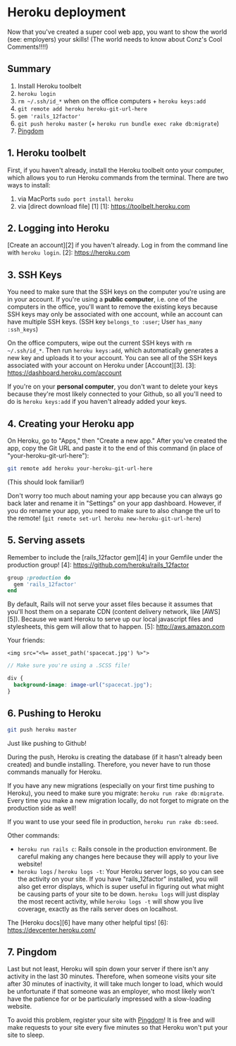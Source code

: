 # Heroku deployment
Now that you've created a super cool web app, you want to show the world (see: employers) your skills! (The world needs to know about Conz's Cool Comments!!!!)

## Summary
1. Install Heroku toolbelt
2. `heroku login`
3. `rm ~/.ssh/id_*` when on the office computers + `heroku keys:add`
4. `git remote add heroku heroku-git-url-here`
5. `gem 'rails_12factor'`
6. `git push heroku master` (+ `heroku run bundle exec rake db:migrate`)
7. [Pingdom][7]

## 1. Heroku toolbelt
First, if you haven't already, install the Heroku toolbelt onto your computer, which allows you to run Heroku commands from the terminal. There are two ways to install:

1. via MacPorts `sudo port install heroku`
2. via [direct download file] [1]
[1]: https://toolbelt.heroku.com

## 2. Logging into Heroku
[Create an account][2] if you haven't already. Log in from the command line with `heroku login`.
[2]: https://heroku.com

## 3. SSH Keys
You need to make sure that the SSH keys on the computer you're using are in your account. If you're using a **public computer**, i.e. one of the computers in the office, you'll want to remove the existing keys because SSH keys may only be associated with one account, while an account can have multiple SSH keys. (SSH key `belongs_to :user`; User `has_many :ssh_keys`)

On the office computers, wipe out the current SSH keys with `rm ~/.ssh/id_*`. Then run `heroku keys:add`, which automatically generates a new key and uploads it to your account. You can see all of the SSH keys associated with your account on Heroku under [Account][3].
[3]: https://dashboard.heroku.com/account

If you're on your **personal computer**, you don't want to delete your keys because they're most likely connected to your Github, so all you'll need to do is `heroku keys:add` if you haven't already added your keys.

## 4. Creating your Heroku app
On Heroku, go to "Apps," then "Create a new app." After you've created the app, copy the Git URL and paste it to the end of this command (in place of "your-heroku-git-url-here"):

```bash
git remote add heroku your-heroku-git-url-here
```

(This should look familiar!)

Don't worry too much about naming your app because you can always go back later and rename it in "Settings" on your app dashboard. However, if you do rename your app, you need to make sure to also change the url to the remote! (`git remote set-url heroku new-heroku-git-url-here`)

## 5. Serving assets
Remember to include the [rails_12factor gem][4] in your Gemfile under the production group!
[4]: https://github.com/heroku/rails_12factor

```ruby
group :production do
  gem 'rails_12factor'
end
```

By default, Rails will not serve your asset files because it assumes that you'll host them on a separate CDN (content delivery network, like [AWS][5]). Because we want Heroku to serve up our local javascript files and stylesheets, this gem will allow that to happen.
[5]: http://aws.amazon.com

Your friends:
```html+erb
<img src="<%= asset_path('spacecat.jpg') %>">
```

```scss
// Make sure you're using a .SCSS file!

div {
  background-image: image-url("spacecat.jpg");
}
```

## 6. Pushing to Heroku
```bash
git push heroku master
```

Just like pushing to Github!

During the push, Heroku is creating the database (if it hasn't already been created) and bundle installing. Therefore, you never have to run those commands manually for Heroku.

If you have any new migrations (especially on your first time pushing to Heroku), you need to make sure you migrate: `heroku run rake db:migrate`. Every time you make a new migration locally, do not forget to migrate on the production side as well!

If you want to use your seed file in production, `heroku run rake db:seed`.

Other commands:
- `heroku run rails c`: Rails console in the production environment. Be careful making any changes here because they will apply to your live website!
- `heroku logs` / `heroku logs -t`: Your Heroku server logs, so you can see the activity on your site. If you have "rails_12factor" installed, you will also get error displays, which is super useful in figuring out what might be causing parts of your site to be down. `heroku logs` will just display the most recent activity, while `heroku logs -t` will show you live coverage, exactly as the rails server does on localhost.

The [Heroku docs][6] have many other helpful tips!
[6]: https://devcenter.heroku.com/

## 7. Pingdom
Last but not least, Heroku will spin down your server if there isn't any activity in the last 30 minutes. Therefore, when someone visits your site after 30 minutes of inactivity, it will take much longer to load, which would be unfortunate if that someone was an employer, who most likely won't have the patience for or be particularly impressed with a slow-loading website.

To avoid this problem, register your site with [Pingdom][7]! It is free and will make requests to your site every five minutes so that Heroku won't put your site to sleep.

[7]: https://www.pingdom.com/free/
